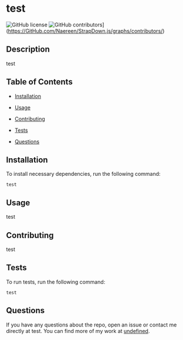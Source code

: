 # test
![GitHub license](https://img.shields.io/badge/license-MIT-blue.svg)
![GitHub contributors](https://img.shields.io/github/contributors/Naereen/StrapDown.js.svg)](https://GitHub.com/Naereen/StrapDown.js/graphs/contributors/)



  
## Description

test

## Table of Contents 

* [Installation](#installation)

* [Usage](#usage)

* [Contributing](#contributing)

* [Tests](#tests)

* [Questions](#questions)

## Installation

To install necessary dependencies, run the following command:

```
test
```

## Usage

test


  
## Contributing

test

## Tests

To run tests, run the following command:

```
test
```

## Questions

If you have any questions about the repo, open an issue or contact me directly at test. You can find more of my work at [undefined](https://github.com/undefined/).

